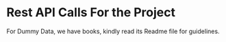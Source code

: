 # Rest API Calls For the Project

For Dummy Data, we have books, kindly read its Readme file for guidelines.

